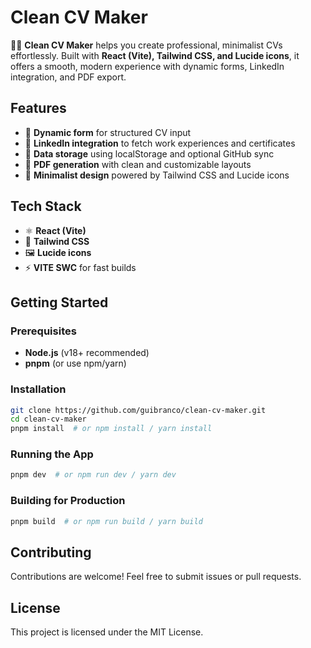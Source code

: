 # Clean CV Maker

📝✨ **Clean CV Maker** helps you create professional, minimalist CVs effortlessly. Built with **React (Vite), Tailwind CSS, and Lucide icons**, it offers a smooth, modern experience with dynamic forms, LinkedIn integration, and PDF export.

## Features

- 📝 **Dynamic form** for structured CV input  
- 🔗 **LinkedIn integration** to fetch work experiences and certificates  
- 💾 **Data storage** using localStorage and optional GitHub sync  
- 📄 **PDF generation** with clean and customizable layouts  
- 🎨 **Minimalist design** powered by Tailwind CSS and Lucide icons  

## Tech Stack

- ⚛ **React (Vite)**  
- 🎨 **Tailwind CSS**  
- 🖼 **Lucide icons**  
- ⚡ **VITE SWC** for fast builds  

## Getting Started

### Prerequisites  
- **Node.js** (v18+ recommended)  
- **pnpm** (or use npm/yarn)  

### Installation  

```sh
git clone https://github.com/guibranco/clean-cv-maker.git
cd clean-cv-maker
pnpm install  # or npm install / yarn install
```

### Running the App  

```sh
pnpm dev  # or npm run dev / yarn dev
```

### Building for Production  

```sh
pnpm build  # or npm run build / yarn build
```

## Contributing  

Contributions are welcome! Feel free to submit issues or pull requests.  

## License  

This project is licensed under the MIT License.  
